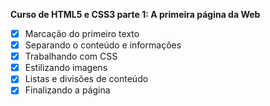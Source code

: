 **Curso de HTML5 e CSS3 parte 1: A primeira página da Web**
- [x] Marcação do primeiro texto
- [x] Separando o conteúdo e informações
- [x] Trabalhando com CSS
- [x] Estilizando imagens
- [x] Listas e divisões de conteúdo
- [x] Finalizando a página